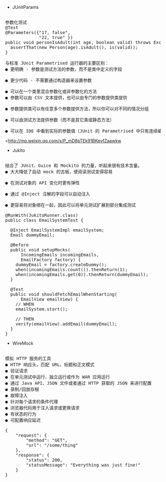 + JUnitParams

<pre>

参数化测试
@Test
@Parameters({"17, false", 
             "22, true" })
public void personIsAdult(int age, boolean valid) throws Exception {
  assertThat(new Person(age).isAdult(), is(valid));
}

与标准 JUnit Parametrised 运行器的主要区别：
● 更明确 - 参数是测试方法的参数，而不是类中定义的字段

● 更少代码 - 不需要通过构造器来设置参数

● 可以在一个类里混合参数化或非参数化的方法
● 参数可以由 CSV 文本提供，也可以由专门的参数提供类提供

● 参数提供类可以有任意多个参数提供方法，所以你可以对不同的情况分组

● 可以由测试方法提供参数（而不是其它类或静态方法）

● 可以在 IDE 中看到实际的参数值（JUnit 的 Parametrised 中只有连续编号的参数）
</pre>

<<http://mp.weixin.qq.com/s/P_mD8pTEk91BKevfZaawkw>

+ Jukito

<pre>

结合了 JUnit、Guice 和 Mockito 的力量，听起来很有技术含量。
● 大大降低了自动 mock 的古板，使阅读测试变得容易

● 在测试对象的 API 变化时更有弹性

● 通过 @Inject 注解的字段可以自动注入

● 更容易将对象绑在一起，因此可以将单元测试扩展到部分集成测试

@RunWith(JukitoRunner.class)
public class EmailSystemTest {

  @Inject EmailSystemImpl emailSystem;
  Email dummyEmail;

  @Before
  public void setupMocks(
      IncomingEmails incomingEmails,
      EmailFactory factory) {
    dummyEmail = factory.createDummy();
    when(incomingEmails.count()).thenReturn(1);
    when(incomingEmails.get(0)).thenReturn(dummyEmail);
  }

  @Test
  public void shouldFetchEmailWhenStarting(
      EmailView emailView) {
    // WHEN
    emailSystem.start();

    // THEN
    verify(emailView).addEmail(dummyEmail);
  }
}
</pre>

+ WireMock

<pre>

模拟 HTTP 服务的工具
● HTTP 响应头，匹配 URL、标题和正文模式
● 验证请求
● 在单元测试中运行、独立运行或作为 WAR 应用运行
● 通过 Java API、JSON 文件或者通过 HTTP 获取的 JSON 来进行配置
● 录制/回放存根
● 故障注入
● 针对每个请求的条件代理
● 浏览器代码用于注入请求或更换请求
● 有状态的行为
● 可配置响应延迟

{
    "request": {
        "method": "GET",
        "url": "/some/thing"
    },
    "response": {
        "status": 200,
        "statusMessage": "Everything was just fine!"
    }
}
</pre>
